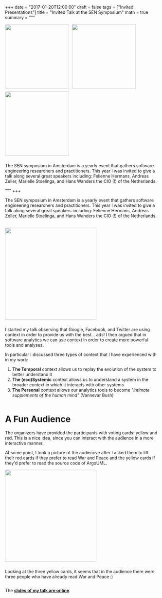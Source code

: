 +++
date = "2017-01-20T12:00:00"
draft = false
tags = ["Invited Presentations"]
title = "Invited Talk at the SEN Symposium"
math = true
summary = """


<img src=/img/audience-voting.jpg style="box-shadow:none; float: left; width:210px; padding: 10px; padding-top:0px; margin-top: 0px; margin-left: 0px; padding-left: 0px; margin-bottom: 0px; border-width: 0px;" />
<!-- <img src=/img/war-and-peace-presenting.jpg style="box-shadow:none; float: left; width:210px; padding: 10px; padding-top:0px; margin-top: 0px; margin-left: 0px; padding-left: 0px; margin-bottom: 0px; border-width: 0px;" />
 -->
 <img src=/img/talking-at-sensym.jpg style="box-shadow:none; float: left; width:210px; padding: 10px; padding-top:0px; margin-top: 0px; margin-left: 0px; padding-left: 0px; margin-bottom: 0px; border-width: 0px;" />
<img src=/img/context-presentation-slide.jpg style="box-shadow:none; float: left; width:210px; padding: 10px; padding-top:0px; margin-top: 0px; margin-left: 0px; padding-left: 0px; margin-bottom: 0px; border-width: 1px;" />

<div  style="clear:both;"></div>

The SEN symposium in Amsterdam is a yearly event that gathers software engineering researchers and practitioners. This year I was invited to give a talk along several great speakers including: Felienne Hermans, Andreas Zeller, Marielle Stoelinga, and Hans Wanders the CIO (!) of the Netherlands.


"""
+++

The SEN symposium in Amsterdam is a yearly event that gathers software engineering researchers and practitioners. This year I was invited to give a talk along several great speakers including: Felienne Hermans, Andreas Zeller, Marielle Stoelinga, and Hans Wanders the CIO (!) of the Netherlands.

<br/>

<img src=/img/context-slide.png style="box-shadow:none;  width:300px; padding: 10px; padding-top:0px; margin-top: 0px; margin-left: auto; margin-right: auto; padding-left: 0px; margin-bottom: 0px; border-width: 1;" />



I started my talk observing that Google, Facebook, and Twitter 
are using context in order to provide us with the best... ads! 
I then argued that in software analytics we can use context in 
order to create more powerful tools and analyses. 



In particular I discussed three types of context that I have experienced
with in my work:


1. **The Temporal** context allows us to replay the evolution 
of the system to better understand it 
1. **The (eco)Systemic** context allows us to understand a system in the
broader context in which it interacts with other systems
1. **The Personal** context allows our analytics tools to become *"intimate 
supplements of the human mind"* (Vannevar Bush)


<div  style="clear:both;"></div>

# A Fun Audience
The organizers have provided the participants with voting cards: yellow and 
red. This is a nice idea, since you can interact with the audience in a more
interactive manner.


At some point, I took a picture of the audiencve after I asked them to lift their red cards if they 
prefer to read War and Peace and the yellow cards if they'd prefer to read
the source code of ArgoUML. 


<img src=/img/audience-voting.jpg style="box-shadow:none; height:300px; padding: 10px; padding-top:0px; margin-top: 0px; margin-left: auto; margin-right: auto; padding-left: 0px; margin-bottom: 0px; border-width: 1px;" />


Looking at the three yellow cards, it seems
that in the audience there were three people who have already read War and Peace :)


 <div  style="clear:both;"></div>

 The [**slides of my talk are online**](/pdf/SEN-Symposium--TalkSlides.pdf).

